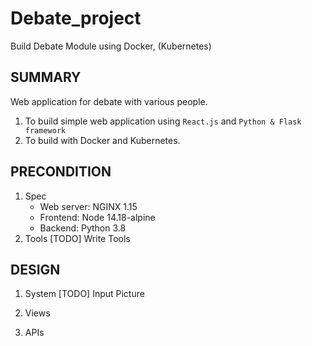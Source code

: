 # Debate_project

Build Debate Module using Docker, (Kubernetes)

## SUMMARY

Web application for debate with various people.

1. To build simple web application using `React.js` and `Python & Flask framework`
2. To build with Docker and Kubernetes.

## PRECONDITION

1. Spec
   - Web server: NGINX 1.15
   - Frontend: Node 14.18-alpine
   - Backend: Python 3.8
2. Tools
   [TODO] Write Tools

## DESIGN

1. System
   [TODO] Input Picture
2. Views

3. APIs
